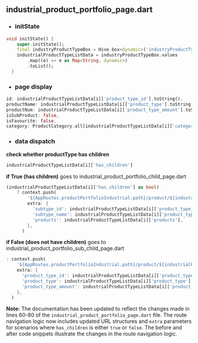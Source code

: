 ## industrial_product_portfolio_page.dart

- ### initState

```dart
void initState() {
    super.initState();
    final industryProductTypeBox = Hive.box<dynamic>('industryProductTypeBox');
    industrialProductTypeListData = industryProductTypeBox.values
        .map((e) => e as Map<String, dynamic>)
        .toList();
  }
```
- ### page display
```dart
id: industrialProductTypeListData[i]['product_type_id'].toString(),
productName: industrialProductTypeListData[i]['product_type'].toString(),
productNum: industrialProductTypeListData[i]['product_type_amount'].toString(),
isSubProduct: false,
isFavourite: false,
category: ProductCategory.all[industrialProductTypeListData[i]['category'] as int],

```
- ### data dispatch
**check whether productType has children**
```dart
industrialProductTypeListData[i]['has_children']
```
**if True (has children)** 
goes to industrial_product_portfolio_child_page.dart
```dart
(industrialProductTypeListData[i]['has_children'] as bool)
    ? context.push(
        '${AppRoutes.productPortfolioIndustrial.path}/product/${industrialProductTypeListData[i]['category']}/${industrialProductTypeListData[i]['product_type_id']}/${industrialProductTypeListData[i]['product_type_id']}',
        extra: {
          'subtype_id': industrialProductTypeListData[i]['product_type_id'].toString(),
          'subtype_name': industrialProductTypeListData[i]['product_type'].toString(),
          'products': industrialProductTypeListData[i]['products'],  
        },
      )
```
**if False (does not have children)** 
goes to industrial_product_portfolio_sub_child_page.dart

```dart
: context.push(
    '${AppRoutes.productPortfolioIndustrial.path}/product/${industrialProductTypeListData[i]['category']}/${industrialProductTypeListData[i]['product_type_id']}/',
    extra: {
      'product_type_id': industrialProductTypeListData[i]['product_type_id'].toString(),
      'product_type': industrialProductTypeListData[i]['product_type'].toString(),
      'product_type_amount': industrialProductTypeListData[i]['product_type_amount'].toString(),
    },
  )
```

**Note:** The documentation has been updated to reflect the changes made in lines 60-80 of the `industrial_product_portfolio_page.dart` file. The route navigation logic now includes updated URL structures and `extra` parameters for scenarios where `has_children` is either `true` or `false`. The before and after code snippets illustrate the changes in the route navigation logic.
